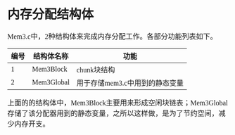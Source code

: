 # 内存分配结构体
<font face="微软雅黑" size="3px">

Mem3.c中，2种结构体来完成内存分配工作。各部分功能列表如下。

|编号|结构体名称|功能
| -- | -- | -- |
|1|Mem3Block|chunk块结构
|2|Mem3Global|用于存储mem3.c中用到的静态变量

上面的的结构体中，Mem3Block主要用来形成空闲块链表；Mem3Global存储了该分配器用到的静态变量，之所以这样做，是为了节约空间，减少内存开支。
